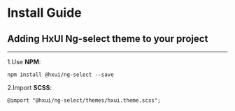 

# Install Guide

## Adding HxUI Ng-select theme to your project

* * *

1\.Use **NPM**:

    npm install @hxui/ng-select --save
    
2\.Import **SCSS**:

    @import "@hxui/ng-select/themes/hxui.theme.scss";




